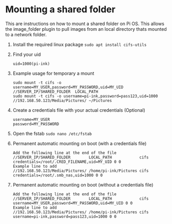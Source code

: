 
# Mounting a shared folder 

This are instructions on how to mount a shared folder on Pi OS. This allows the image_folder plugin to pull images from an local directory thats mounted to a network folder.

1. Install the required linux package
    ``` sudo apt install cifs-utils ```
2. Find your uid
    ``` id 
    uid=1000(pi-ink)
    ```
3. Example usage for temporary a mount
    ```
    sudo mount -t cifs -o username=MY_USER,password=MY_PASSWORD,uid=MY_UID //SERVER_IP/SHARED_FOLDER  LOCAL_PATH
    sudo mount -t cifs -o username=pi-ink,password=pass123,uid=1000 //192.168.50.123/Media/Pictures/ ~/Pictures
    ```
4. Create a credentials file with your actual credentials (Optional)
    ``` sudo nano /root/.CRED_FILENAME
    username=MY_USER
    password=MY_PASSWORD
    ```

5. Open the fstab
    ``` sudo nano /etc/fstab ```

5. Permanent automatic mounting on boot (with a credentials file)
    ```
    Add the following line at the end of the file
    //SERVER_IP/SHARED_FOLDER        LOCAL_PATH            cifs credentials=/root/.CRED_FILENAME,uid=MY_UID 0 0
    Example line to add
    //192.168.50.123/Media/Pictures/ /home/pi-ink/Pictures cifs credentials=/root/.smb_nas,uid=1000 0 0
    ```
5. Permanent automatic mounting on boot (without a credentials file)
    ```
    Add the following line at the end of the file
    //SERVER_IP/SHARED_FOLDER        LOCAL_PATH            cifs username=MY_USER,password=MY_PASSWORD,uid=MY_UID 0 0
    Example line to add
    //192.168.50.123/Media/Pictures/ /home/pi-ink/Pictures cifs username=pi-ink,password=pass123,uid=1000 0 0
    ```
